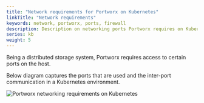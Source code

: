 ```yaml
---
title: "Network requirements for Portworx on Kubernetes"
linkTitle: "Network requirements"
keywords: network, portworx, ports, firewall
description: Description on networking ports Portworx requires on Kubernetes for a functioning cluster
series: kb
weight: 5
---
```


Being a distributed storage system, Portworx requires access to certain ports on the host.

Below diagram captures the ports that are used and the inter-port communication in a Kubernetes environment.

![Portworx networking requirements on Kubernetes](/img/px-k8s-port-connections.png)